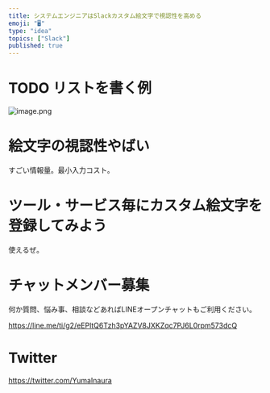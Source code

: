 ```yaml
---
title: システムエンジニアはSlackカスタム絵文字で視認性を高める
emoji: "🖥"
type: "idea"
topics: ["Slack"]
published: true
---
```


# TODO リストを書く例

![image.png](https://qiita-image-store.s3.amazonaws.com/0/89618/b4583423-6d6e-e0cf-12b9-7eb307871058.png)


# 絵文字の視認性やばい

すごい情報量。最小入力コスト。

# ツール・サービス毎にカスタム絵文字を登録してみよう

使えるぜ。








<!-- Update From Qiita API -->

# チャットメンバー募集


何か質問、悩み事、相談などあればLINEオープンチャットもご利用ください。

https://line.me/ti/g2/eEPltQ6Tzh3pYAZV8JXKZqc7PJ6L0rpm573dcQ





# Twitter


https://twitter.com/YumaInaura


<!-- Update From Qiita API -->


